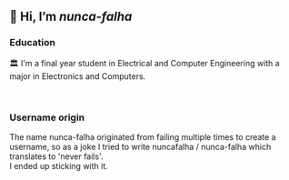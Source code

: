 <h2> 👋 Hi, I’m <i> nunca-falha </i> </h2>
<h3> Education </h3>
<p> 🏛️ I'm a final year student in Electrical and Computer Engineering with a major in Electronics and Computers. </p> <br>

<h3> Username origin </h3>
<p> The name nunca-falha originated from failing multiple times to create a username, so as a joke I tried to write nuncafalha / nunca-falha which translates to 'never fails'.         <br> I ended up sticking with it. </p>
